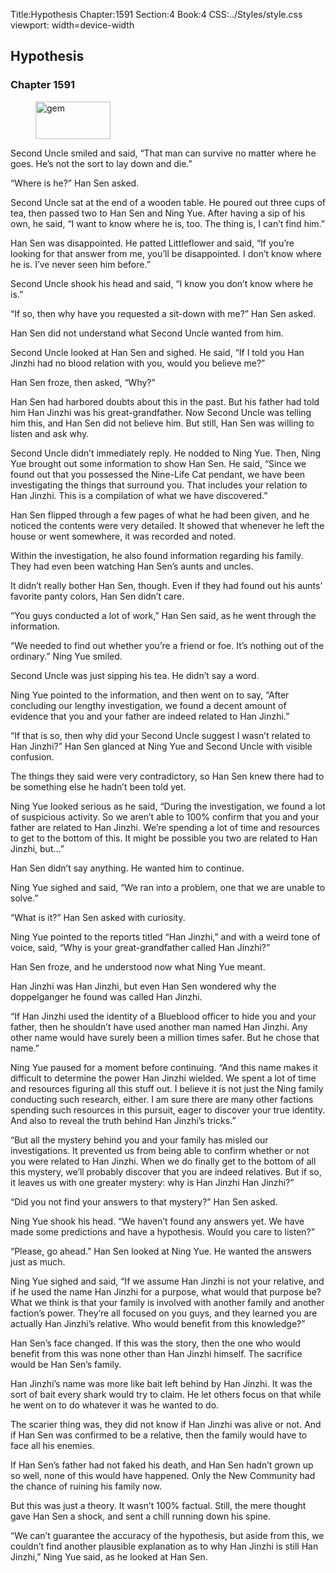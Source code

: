 Title:Hypothesis 
Chapter:1591 
Section:4 
Book:4 
CSS:../Styles/style.css 
viewport: width=device-width
  
## Hypothesis
### Chapter 1591 
<figure>
	<img src="../Images/gem.gif" alt="gem" id="gem" width="120" height="60" />
</figure>
  

  
  Second Uncle smiled and said, “That man can survive no matter where he goes. He’s not the sort to lay down and die.”

“Where is he?” Han Sen asked.

Second Uncle sat at the end of a wooden table. He poured out three cups of tea, then passed two to Han Sen and Ning Yue. After having a sip of his own, he said, “I want to know where he is, too. The thing is, I can’t find him.”

Han Sen was disappointed. He patted Littleflower and said, “If you’re looking for that answer from me, you’ll be disappointed. I don’t know where he is. I’ve never seen him before.”

Second Uncle shook his head and said, “I know you don’t know where he is.”

“If so, then why have you requested a sit-down with me?” Han Sen asked.

Han Sen did not understand what Second Uncle wanted from him.

Second Uncle looked at Han Sen and sighed. He said, “If I told you Han Jinzhi had no blood relation with you, would you believe me?”

Han Sen froze, then asked, “Why?”

Han Sen had harbored doubts about this in the past. But his father had told him Han Jinzhi was his great-grandfather. Now Second Uncle was telling him this, and Han Sen did not believe him. But still, Han Sen was willing to listen and ask why.

Second Uncle didn’t immediately reply. He nodded to Ning Yue. Then, Ning Yue brought out some information to show Han Sen. He said, “Since we found out that you possessed the Nine-Life Cat pendant, we have been investigating the things that surround you. That includes your relation to Han Jinzhi. This is a compilation of what we have discovered.”

Han Sen flipped through a few pages of what he had been given, and he noticed the contents were very detailed. It showed that whenever he left the house or went somewhere, it was recorded and noted.

Within the investigation, he also found information regarding his family. They had even been watching Han Sen’s aunts and uncles.

It didn’t really bother Han Sen, though. Even if they had found out his aunts’ favorite panty colors, Han Sen didn’t care.

“You guys conducted a lot of work,” Han Sen said, as he went through the information.

“We needed to find out whether you’re a friend or foe. It’s nothing out of the ordinary.” Ning Yue smiled.

Second Uncle was just sipping his tea. He didn’t say a word.

Ning Yue pointed to the information, and then went on to say, “After concluding our lengthy investigation, we found a decent amount of evidence that you and your father are indeed related to Han Jinzhi.”

“If that is so, then why did your Second Uncle suggest I wasn’t related to Han Jinzhi?” Han Sen glanced at Ning Yue and Second Uncle with visible confusion.

The things they said were very contradictory, so Han Sen knew there had to be something else he hadn’t been told yet.

Ning Yue looked serious as he said, “During the investigation, we found a lot of suspicious activity. So we aren’t able to 100% confirm that you and your father are related to Han Jinzhi. We’re spending a lot of time and resources to get to the bottom of this. It might be possible you two are related to Han Jinzhi, but…”

Han Sen didn’t say anything. He wanted him to continue.

Ning Yue sighed and said, “We ran into a problem, one that we are unable to solve.”

“What is it?” Han Sen asked with curiosity.

Ning Yue pointed to the reports titled “Han Jinzhi,” and with a weird tone of voice, said, “Why is your great-grandfather called Han Jinzhi?”

Han Sen froze, and he understood now what Ning Yue meant.

Han Jinzhi was Han Jinzhi, but even Han Sen wondered why the doppelganger he found was called Han Jinzhi.

“If Han Jinzhi used the identity of a Blueblood officer to hide you and your father, then he shouldn’t have used another man named Han Jinzhi. Any other name would have surely been a million times safer. But he chose that name.”

Ning Yue paused for a moment before continuing. “And this name makes it difficult to determine the power Han Jinzhi wielded. We spent a lot of time and resources figuring all this stuff out. I believe it is not just the Ning family conducting such research, either. I am sure there are many other factions spending such resources in this pursuit, eager to discover your true identity. And also to reveal the truth behind Han Jinzhi’s tricks.”

“But all the mystery behind you and your family has misled our investigations. It prevented us from being able to confirm whether or not you were related to Han Jinzhi. When we do finally get to the bottom of all this mystery, we’ll probably discover that you are indeed relatives. But if so, it leaves us with one greater mystery: why is Han Jinzhi Han Jinzhi?”

“Did you not find your answers to that mystery?” Han Sen asked.

Ning Yue shook his head. “We haven’t found any answers yet. We have made some predictions and have a hypothesis. Would you care to listen?”

“Please, go ahead.” Han Sen looked at Ning Yue. He wanted the answers just as much.

Ning Yue sighed and said, “If we assume Han Jinzhi is not your relative, and if he used the name Han Jinzhi for a purpose, what would that purpose be? What we think is that your family is involved with another family and another faction’s power. They’re all focused on you guys, and they learned you are actually Han Jinzhi’s relative. Who would benefit from this knowledge?”

Han Sen’s face changed. If this was the story, then the one who would benefit from this was none other than Han Jinzhi himself. The sacrifice would be Han Sen’s family.

Han Jinzhi’s name was more like bait left behind by Han Jinzhi. It was the sort of bait every shark would try to claim. He let others focus on that while he went on to do whatever it was he wanted to do.

The scarier thing was, they did not know if Han Jinzhi was alive or not. And if Han Sen was confirmed to be a relative, then the family would have to face all his enemies.

If Han Sen’s father had not faked his death, and Han Sen hadn’t grown up so well, none of this would have happened. Only the New Community had the chance of ruining his family now.

But this was just a theory. It wasn’t 100% factual. Still, the mere thought gave Han Sen a shock, and sent a chill running down his spine.

“We can’t guarantee the accuracy of the hypothesis, but aside from this, we couldn’t find another plausible explanation as to why Han Jinzhi is still Han Jinzhi,” Ning Yue said, as he looked at Han Sen.
